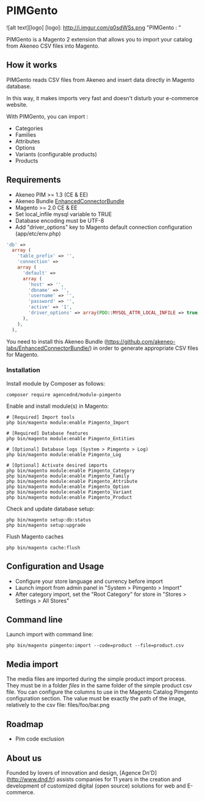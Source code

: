# PIMGento

![alt text][logo]
[logo]: http://i.imgur.com/q0sdWSs.png "PIMGento : "

PIMGento is a Magento 2 extension that allows you to import your catalog from Akeneo CSV files into Magento.

## How it works

PIMGento reads CSV files from Akeneo and insert data directly in Magento database.

In this way, it makes imports very fast and doesn't disturb your e-commerce website.

With PIMGento, you can import :
* Categories
* Families
* Attributes
* Options
* Variants (configurable products)
* Products

## Requirements

* Akeneo PIM >= 1.3 (CE & EE)
* Akeneo Bundle [EnhancedConnectorBundle](https://github.com/akeneo-labs/EnhancedConnectorBundle/)
* Magento >= 2.0 CE & EE
* Set local_infile mysql variable to TRUE
* Database encoding must be UTF-8
* Add "driver_options" key to Magento default connection configuration (app/etc/env.php)

```php
'db' =>
  array (
    'table_prefix' => '',
    'connection' =>
    array (
      'default' =>
      array (
        'host' => '',
        'dbname' => '',
        'username' => '',
        'password' => '',
        'active' => '1',
        'driver_options' => array(PDO::MYSQL_ATTR_LOCAL_INFILE => true),
      ),
    ),
  ),
```

You need to install this Akeneo Bundle (https://github.com/akeneo-labs/EnhancedConnectorBundle/)
in order to generate appropriate CSV files for Magento.

### Installation ###

Install module by Composer as follows:

```shell
composer require agencednd/module-pimgento
```

Enable and install module(s) in Magento:

```shell
# [Required] Import tools
php bin/magento module:enable Pimgento_Import

# [Required] Database features
php bin/magento module:enable Pimgento_Entities

# [Optional] Database logs (System > Pimgento > Log)
php bin/magento module:enable Pimgento_Log

# [Optional] Activate desired imports
php bin/magento module:enable Pimgento_Category
php bin/magento module:enable Pimgento_Family
php bin/magento module:enable Pimgento_Attribute
php bin/magento module:enable Pimgento_Option
php bin/magento module:enable Pimgento_Variant
php bin/magento module:enable Pimgento_Product
```

Check and update database setup:
```shell
php bin/magento setup:db:status
php bin/magento setup:upgrade
```

Flush Magento caches
```shell
php bin/magento cache:flush
```

## Configuration and Usage

* Configure your store language and currency before import
* Launch import from admin panel in "System > Pimgento > Import"
* After category import, set the "Root Category" for store in "Stores > Settings > All Stores"

## Command line

Launch import with command line:

```shell
php bin/magento pimgento:import --code=product --file=product.csv
```

## Media import

The media files are imported during the simple product import process.
They must be in a folder *files* in the same folder of the simple product csv file.
You can configure the columns to use in the Magento Catalog Pimgento configuration section.
The value must be exactly the path of the image, relatively to the csv file: files/foo/bar.png

## Roadmap

* Pim code exclusion

## About us

Founded by lovers of innovation and design, [Agence Dn'D] (http://www.dnd.fr) assists companies for 11 years in the creation and development of customized digital (open source) solutions for web and E-commerce.
